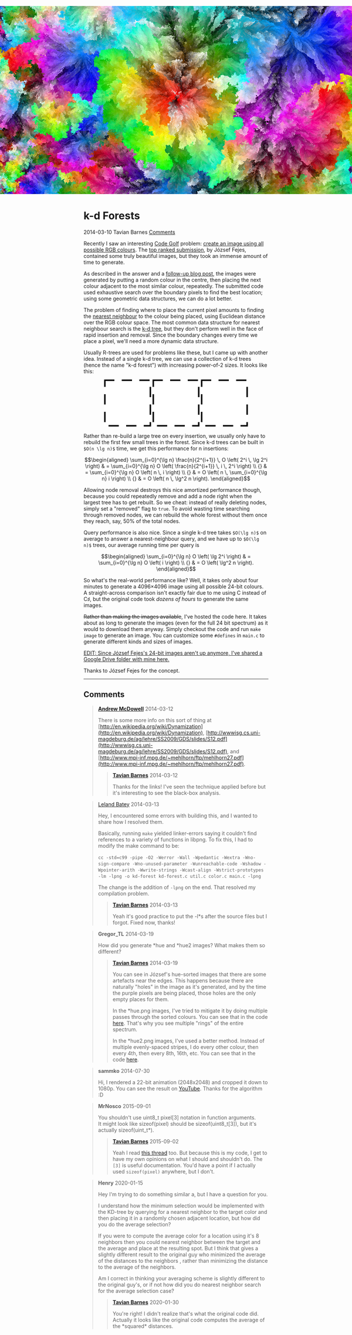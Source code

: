 <img src="kd-forest.png" style="max-height: 512px; width: 1024px; max-width: none; object-fit: cover; margin-left: calc((100% - 1024px) / 2);">

# k-d Forests

<div class="infobar">
    <i class="fa fa-clock-o" aria-hidden="true"></i> 2014-03-10
    <i class="fa fa-user" aria-hidden="true"></i> Tavian Barnes
    <a href="#comments"><i class="fa fa-comments"></i> Comments</a>
</div>

Recently I saw an interesting [Code Golf] problem: [create an image using all possible RGB colours].
The [top ranked submission], by József Fejes, contained some truly beautiful images, but they took an immense amount of time to generate.

[Code Golf]: https://codegolf.stackexchange.com/
[create an image using all possible RGB colours]: http://codegolf.stackexchange.com/questions/22144/images-with-all-colors:
[top ranked submission]: http://codegolf.stackexchange.com/a/22326

As described in the answer and a [follow-up blog post], the images were generated by putting a random colour in the centre, then placing the next colour adjacent to the most similar colour, repeatedly.
The submitted code used exhaustive search over the boundary pixels to find the best location; using some geometric data structures, we can do a lot better.

[follow-up blog post]: http://joco.name/2014/03/02/all-rgb-colors-in-one-image/

The problem of finding where to place the current pixel amounts to finding the [nearest neighbour] to the colour being placed, using Euclidean distance over the RGB colour space.
The most common data structure for nearest neighbour search is the [k-d tree], but they don't perform well in the face of rapid insertion and removal.
Since the boundary changes every time we place a pixel, we'll need a more dynamic data structure.

[nearest neighbour]: https://en.wikipedia.org/wiki/Nearest_neighbor_search
[k-d tree]: https://en.wikipedia.org/wiki/K-d_tree

Usually R-trees are used for problems like these, but I came up with another idea.
Instead of a single k-d tree, we can use a collection of k-d trees (hence the name "k-d forest") with increasing power-of-2 sizes. It looks like this:

[R-trees]: https://en.wikipedia.org/wiki/R-tree

<p style="text-align: center;">
<img src="kd-forest-animation.gif">
</p>

Rather than re-build a large tree on every insertion, we usually only have to rebuild the first few small trees in the forest.
Since k-d trees can be built in `$O(n \lg n)$` time, we get this performance for n insertions:

```math
\begin{aligned}
\sum_{i=0}^{\lg n} \frac{n}{2^{i+1}} \, O \left( 2^i \, \lg 2^i \right)
& = \sum_{i=0}^{\lg n} O \left( \frac{n}{2^{i+1}} \, i \, 2^i \right) \\
{} & = \sum_{i=0}^{\lg n} O \left( n \, i \right) \\
{} & = O \left( n \, \sum_{i=0}^{\lg n} i \right) \\
{} & = O \left( n \, \lg^2 n \right).
\end{aligned}
```

Allowing node removal destroys this nice amortized performance though, because you could repeatedly remove and add a node right when the largest tree has to get rebuilt.
So we cheat: instead of really deleting nodes, simply set a "removed" flag to `true`.
To avoid wasting time searching through removed nodes, we can rebuild the whole forest without them once they reach, say, 50% of the total nodes.

Query performance is also nice.
Since a single k-d tree takes `$O(\lg n)$` on average to answer a nearest-neighbour query, and we have up to `$O(\lg n)$` trees, our average running time per query is

```math
\begin{aligned}
\sum_{i=0}^{\lg n} O \left( \lg 2^i \right)
& = \sum_{i=0}^{\lg n} O \left( i \right) \\
{} & = O \left( \lg^2 n \right).
\end{aligned}
```

So what's the real-world performance like?
Well, it takes only about four minutes to generate a 4096×4096 image using all possible 24-bit colours.
A straight-across comparison isn't exactly fair due to me using C instead of C♯, but the original code took *dozens of hours* to generate the same images.

<del>Rather than making the images available</del>, I've hosted the code here.
It takes about as long to generate the images (even for the full 24 bit spectrum) as it would to download them anyway.
Simply checkout the code and run `make image` to generate an image.
You can customize some `#defines` in `main.c` to generate different kinds and sizes of images.

<ins>EDIT: Since József Fejes's 24-bit images aren't up anymore, I've shared a Google Drive folder with mine [here](https://drive.google.com/folderview?id=0B2Ib9ClqAzHdNUlOclhQWjR4SU0&usp=drive_web).</ins>

Thanks to József Fejes for the concept.

---


## Comments

> [**Andrew McDowell**](http://www.mcdowella.demon.co.uk/)
> <i class="fa fa-clock-o" aria-hidden="true"></i> 2014-03-12
>
> There is some more info on this sort of thing at [http://en.wikipedia.org/wiki/Dynamization](http://en.wikipedia.org/wiki/Dynamization), [http://wwwisg.cs.uni-magdeburg.de/ag/lehre/SS2009/GDS/slides/S12.pdf](http://wwwisg.cs.uni-magdeburg.de/ag/lehre/SS2009/GDS/slides/S12.pdf), and [http://www.mpi-inf.mpg.de/~mehlhorn/ftp/mehlhorn27.pdf](http://www.mpi-inf.mpg.de/~mehlhorn/ftp/mehlhorn27.pdf).
>
> > <i class="fa fa-user" aria-hidden="true"></i> [**Tavian Barnes**](/)
> > <i class="fa fa-clock-o" aria-hidden="true"></i> 2014-03-12
> >
> > Thanks for the links!
> > I've seen the technique applied before but it's interesting to see the black-box analysis.

> [Leland Batey](http://lelandbatey.com/)
> <i class="fa fa-clock-o" aria-hidden="true"></i> 2014-03-13
>
> Hey, I encountered some errors with building this, and I wanted to share how I resolved them.
>
> Basically, running `make` yielded linker-errors saying it couldn't find references to a variety of functions in libpng. To fix this, I had to modify the make command to be:
>
> `cc -std=c99 -pipe -O2 -Werror -Wall -Wpedantic -Wextra -Wno-sign-compare -Wno-unused-parameter -Wunreachable-code -Wshadow -Wpointer-arith -Wwrite-strings -Wcast-align -Wstrict-prototypes -lm -lpng -o kd-forest kd-forest.c util.c color.c main.c -lpng`
>
> The change is the addition of `-lpng` on the end.
> That resolved my compilation problem.
>
> > <i class="fa fa-user" aria-hidden="true"></i> [**Tavian Barnes**](/)
> > <i class="fa fa-clock-o" aria-hidden="true"></i> 2014-03-13
> >
> > Yeah it's good practice to put the -l\*s after the source files but I forgot. Fixed now, thanks!

> **Gregor_TL**
> <i class="fa fa-clock-o" aria-hidden="true"></i> 2014-03-19
>
> How did you generate \*hue and \*hue2 images?
> What makes them so different?
>
> > <i class="fa fa-user" aria-hidden="true"></i> [**Tavian Barnes**](/)
> > <i class="fa fa-clock-o" aria-hidden="true"></i> 2014-03-19
> >
> > You can see in József's hue-sorted images that there are some artefacts near the edges.
> > This happens because there are naturally "holes" in the image as it's generated, and by the time the purple pixels are being placed, those holes are the only empty places for them.
> >
> > In the \*hue.png images, I've tried to mitigate it by doing multiple passes through the sorted colours.
> > You can see that in the code [here](/cgit/kd-forest.git/tree/main.c?id=8e6ced70cc48dc842b23eaed5c60fb72ae266661#n197).
> > That's why you see multiple "rings" of the entire spectrum.
> >
> > In the \*hue2.png images, I've used a better method. Instead of multiple evenly-spaced stripes, I do every other colour, then every 4th, then every 8th, 16th, etc.
> > You can see that in the code [here](/cgit/kd-forest.git/commit/?id=cd9936f9b09720c949c5fe8262eca45c31244fe3).

> **sammko**
> <i class="fa fa-clock-o" aria-hidden="true"></i> 2014-07-30
>
> Hi, I rendered a 22-bit animation (2048x2048) and cropped it down to 1080p.
> You can see the result on [YouTube](https://youtu.be/NVmJV7qxClI).
> Thanks for the algorithm :D

> **MrNosco**
> <i class="fa fa-clock-o" aria-hidden="true"></i> 2015-09-01
>
> You shouldn't use uint8_t pixel[3] notation in function arguments.<br>
> It might look like sizeof(pixel) should be sizeof(uint8_t[3]), but it's actually sizeof(uint_t*).
>
> > <i class="fa fa-user" aria-hidden="true"></i> [**Tavian Barnes**](/)
> > <i class="fa fa-clock-o" aria-hidden="true"></i> 2015-09-02
> >
> > Yeah I read [this thread](https://lkml.org/lkml/2015/9/3/428%20rel=) too.
> > But because this is my code, I get to have my own opinions on what I should and shouldn't do.
> > The `[3]` is useful documentation.
> > You'd have a point if I actually used `sizeof(pixel)` anywhere, but I don't.

> **Henry**
> <i class="fa fa-clock-o" aria-hidden="true"></i> 2020-01-15
>
> Hey I'm trying to do something similar a, but I have a question for you.
>
> I understand how the minimum selection would be implemented with the KD-tree by querying for a nearest neighbor to the target color and then placing it in a randomly chosen adjacent location, but how did you do the average selection?
>
> If you were to compute the average color for a location using it's 8 neighbors then you could nearest neighbor between the target and the average and place at the resulting spot.
> But I think that gives a slightly different result to the original guy who minimized the average of the distances to the neighbors , rather than minimizing the distance to the average of the neighbors.
>
> Am I correct in thinking your averaging scheme is slightly different to the original guy's, or if not how did you do nearest neighbor search for the average selection case?
>
> > <i class="fa fa-user" aria-hidden="true"></i> [**Tavian Barnes**](/)
> > <i class="fa fa-clock-o" aria-hidden="true"></i> 2020-01-30
> >
> > You're right!
> > I didn't realize that's what the original code did.
> > Actually it looks like the original code computes the average of the \*squared\* distances.
